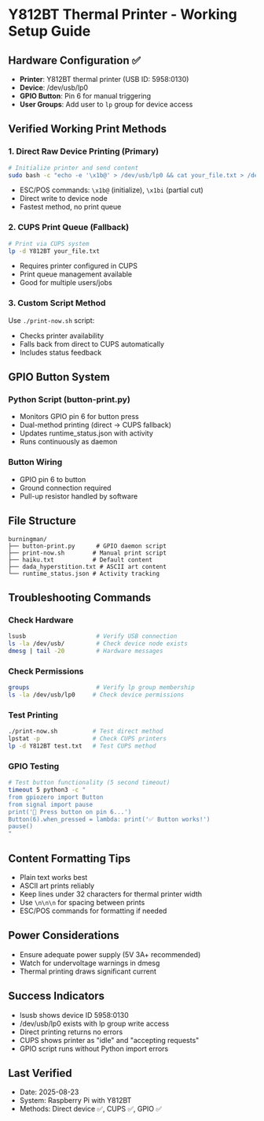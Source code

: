 # Y812BT Thermal Printer - Working Setup Guide

## Hardware Configuration ✅
- **Printer**: Y812BT thermal printer (USB ID: 5958:0130)
- **Device**: /dev/usb/lp0 
- **GPIO Button**: Pin 6 for manual triggering
- **User Groups**: Add user to `lp` group for device access

## Verified Working Print Methods

### 1. Direct Raw Device Printing (Primary)
```bash
# Initialize printer and send content
sudo bash -c "echo -e '\x1b@' > /dev/usb/lp0 && cat your_file.txt > /dev/usb/lp0 && echo -e '\n\n\n\x1bi' > /dev/usb/lp0"
```
- ESC/POS commands: `\x1b@` (initialize), `\x1bi` (partial cut)
- Direct write to device node
- Fastest method, no print queue

### 2. CUPS Print Queue (Fallback)
```bash
# Print via CUPS system
lp -d Y812BT your_file.txt
```
- Requires printer configured in CUPS
- Print queue management available
- Good for multiple users/jobs

### 3. Custom Script Method
Use `./print-now.sh` script:
- Checks printer availability
- Falls back from direct to CUPS automatically
- Includes status feedback

## GPIO Button System

### Python Script (button-print.py)
- Monitors GPIO pin 6 for button press
- Dual-method printing (direct → CUPS fallback)
- Updates runtime_status.json with activity
- Runs continuously as daemon

### Button Wiring
- GPIO pin 6 to button
- Ground connection required
- Pull-up resistor handled by software

## File Structure
```
burningman/
├── button-print.py      # GPIO daemon script
├── print-now.sh        # Manual print script
├── haiku.txt           # Default content
├── dada_hyperstition.txt # ASCII art content
└── runtime_status.json # Activity tracking
```

## Troubleshooting Commands

### Check Hardware
```bash
lsusb                    # Verify USB connection
ls -la /dev/usb/         # Check device node exists
dmesg | tail -20         # Hardware messages
```

### Check Permissions
```bash
groups                   # Verify lp group membership
ls -la /dev/usb/lp0     # Check device permissions
```

### Test Printing
```bash
./print-now.sh          # Test direct method
lpstat -p               # Check CUPS printers
lp -d Y812BT test.txt   # Test CUPS method
```

### GPIO Testing
```bash
# Test button functionality (5 second timeout)
timeout 5 python3 -c "
from gpiozero import Button
from signal import pause
print('🔘 Press button on pin 6...')
Button(6).when_pressed = lambda: print('✅ Button works!')
pause()
"
```

## Content Formatting Tips
- Plain text works best
- ASCII art prints reliably
- Keep lines under 32 characters for thermal printer width
- Use `\n\n\n` for spacing between prints
- ESC/POS commands for formatting if needed

## Power Considerations
- Ensure adequate power supply (5V 3A+ recommended)
- Watch for undervoltage warnings in dmesg
- Thermal printing draws significant current

## Success Indicators
- lsusb shows device ID 5958:0130
- /dev/usb/lp0 exists with lp group write access
- Direct printing returns no errors
- CUPS shows printer as "idle" and "accepting requests"
- GPIO script runs without Python import errors

## Last Verified
- Date: 2025-08-23
- System: Raspberry Pi with Y812BT
- Methods: Direct device ✅, CUPS ✅, GPIO ✅